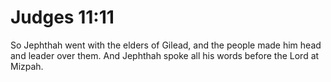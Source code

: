 # Judges 11:11

So Jephthah went with the elders of Gilead, and the people made him head and leader over them. And Jephthah spoke all his words before the Lord at Mizpah.
